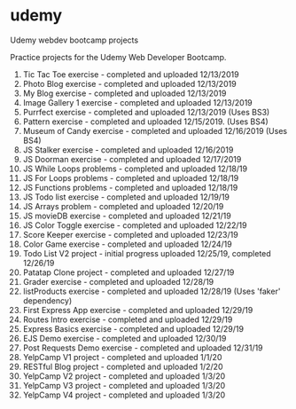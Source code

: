 # udemy
Udemy webdev bootcamp projects

Practice projects for the Udemy Web Developer Bootcamp.

1) Tic Tac Toe exercise - completed and uploaded 12/13/2019
2) Photo Blog exercise - completed and uploaded 12/13/2019
3) My Blog exercise - completed and uploaded 12/13/2019
4) Image Gallery 1 exercise - completed and uploaded 12/13/2019
5) Purrfect exercise - completed and uploaded 12/13/2019 (Uses BS3)
6) Pattern exercise - completed and uploaded 12/15/2019. (Uses BS4)
7) Museum of Candy exercise - completed and uploaded 12/16/2019 (Uses BS4)
8) JS Stalker exercise - completed and uploaded 12/16/2019
9) JS Doorman exercise - completed and uploaded 12/17/2019
10) JS While Loops problems - completed and uploaded 12/18/19
11) JS For Loops problems -  completed and uploaded 12/18/19
12) JS Functions problems - completed and uploaded 12/18/19
13) JS Todo list exercise - completed and uploaded 12/19/19
14) JS Arrays problem - completed and uploaded 12/20/19
15) JS movieDB exercise - completed and uploaded 12/21/19
16) JS Color Toggle exercise - completed and uploaded 12/22/19
17) Score Keeper exercise - completed and uploaded 12/23/19
18) Color Game exercise - completed and uploaded 12/24/19
19) Todo List V2 project - initial progress uploaded 12/25/19, completed 12/26/19
20) Patatap Clone project - completed and uploaded 12/27/19
21) Grader exercise - completed and uploaded 12/28/19
22) listProducts exercise - completed and uploaded 12/28/19 (Uses 'faker' dependency)
23) First Express App exercise - completed and uploaded 12/29/19
24) Routes Intro exercise - completed and uploaded 12/29/19
25) Express Basics exercise - completed and uploaded 12/29/19
26) EJS Demo exercise - completed and uploaded 12/30/19
27) Post Requests Demo exercise - completed and uploaded 12/31/19
28) YelpCamp V1 project - completed and uploaded 1/1/20
29) RESTful Blog project - completed and uploaded 1/2/20
29) YelpCamp V2 project - completed and uploaded 1/3/20
30) YelpCamp V3 project - completed and uploaded 1/3/20
31) YelpCamp V4 project - completed and uploaded 1/3/20
